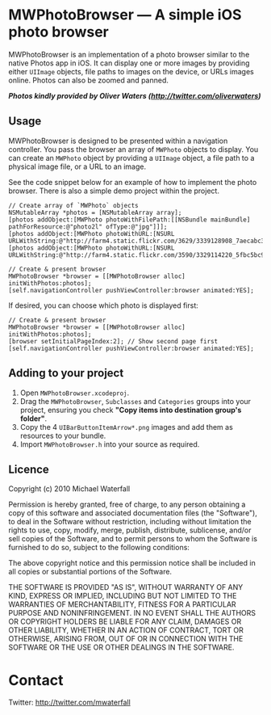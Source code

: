 # MWPhotoBrowser — A simple iOS photo browser

MWPhotoBrowser is an implementation of a photo browser similar to the native Photos app in iOS. It can display one or more images by providing either `UIImage` objects, file paths to images on the device, or URLs images online. Photos can also be zoomed and panned.

***Photos kindly provided by Oliver Waters (<http://twitter.com/oliverwaters>)***


## Usage

MWPhotoBrowser is designed to be presented within a navigation controller. You pass the browser an array of `MWPhoto` objects to display. You can create an `MWPhoto` object by providing a `UIImage` object, a file path to a physical image file, or a URL to an image.

See the code snippet below for an example of how to implement the photo browser. There is also a simple demo project within the project.

    // Create array of `MWPhoto` objects
    NSMutableArray *photos = [NSMutableArray array];
    [photos addObject:[MWPhoto photoWithFilePath:[[NSBundle mainBundle] pathForResource:@"photo2l" ofType:@"jpg"]]];
    [photos addObject:[MWPhoto photoWithURL:[NSURL URLWithString:@"http://farm4.static.flickr.com/3629/3339128908_7aecabc34b.jpg"]]];
    [photos addObject:[MWPhoto photoWithURL:[NSURL URLWithString:@"http://farm4.static.flickr.com/3590/3329114220_5fbc5bc92b.jpg"]]];

    // Create & present browser
    MWPhotoBrowser *browser = [[MWPhotoBrowser alloc] initWithPhotos:photos];
    [self.navigationController pushViewController:browser animated:YES];

If desired, you can choose which photo is displayed first:

    // Create & present browser
    MWPhotoBrowser *browser = [[MWPhotoBrowser alloc] initWithPhotos:photos];
    [browser setInitialPageIndex:2]; // Show second page first
    [self.navigationController pushViewController:browser animated:YES];


## Adding to your project

1. Open `MWPhotoBrowser.xcodeproj`.
2. Drag the `MWPhotoBrowser`, `Subclasses` and `Categories` groups into your project, ensuring you check **"Copy items into destination group's folder"**.
3. Copy the 4 `UIBarButtonItemArrow*.png` images and add them as resources to your bundle.
4. Import `MWPhotoBrowser.h` into your source as required.


## Licence

Copyright (c) 2010 Michael Waterfall

Permission is hereby granted, free of charge, to any person obtaining a copy
of this software and associated documentation files (the "Software"), to deal
in the Software without restriction, including without limitation the rights
to use, copy, modify, merge, publish, distribute, sublicense, and/or sell
copies of the Software, and to permit persons to whom the Software is
furnished to do so, subject to the following conditions:

The above copyright notice and this permission notice shall be included
in all copies or substantial portions of the Software.

THE SOFTWARE IS PROVIDED "AS IS", WITHOUT WARRANTY OF ANY KIND, EXPRESS OR
IMPLIED, INCLUDING BUT NOT LIMITED TO THE WARRANTIES OF MERCHANTABILITY,
FITNESS FOR A PARTICULAR PURPOSE AND NONINFRINGEMENT. IN NO EVENT SHALL THE
AUTHORS OR COPYRIGHT HOLDERS BE LIABLE FOR ANY CLAIM, DAMAGES OR OTHER
LIABILITY, WHETHER IN AN ACTION OF CONTRACT, TORT OR OTHERWISE, ARISING FROM,
OUT OF OR IN CONNECTION WITH THE SOFTWARE OR THE USE OR OTHER DEALINGS IN
THE SOFTWARE.


Contact
===============

Twitter: 	<http://twitter.com/mwaterfall>